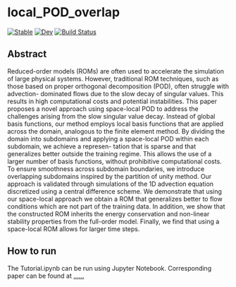 # local_POD_overlap

[![Stable](https://img.shields.io/badge/docs-stable-blue.svg)](https://tobyvg.github.io/local_POD_overlap.jl/stable/)
[![Dev](https://img.shields.io/badge/docs-dev-blue.svg)](https://tobyvg.github.io/local_POD_overlap.jl/dev/)
[![Build Status](https://github.com/tobyvg/local_POD_overlap.jl/actions/workflows/CI.yml/badge.svg?branch=main)](https://github.com/tobyvg/local_POD_overlap.jl/actions/workflows/CI.yml?query=branch%3Amain)

## Abstract 

Reduced-order models (ROMs) are often used to accelerate the simulation of
large physical systems. However, traditional ROM techniques, such as those
based on proper orthogonal decomposition (POD), often struggle with advection-
dominated flows due to the slow decay of singular values. This results in high
computational costs and potential instabilities.
This paper proposes a novel approach using space-local POD to address the challenges 
arising from the slow singular value decay. Instead of global basis functions,
our method employs local basis functions that are applied across the domain,
analogous to the finite element method. By dividing the domain into subdomains
and applying a space-local POD within each subdomain, we achieve a represen-
tation that is sparse and that generalizes better outside the training regime. This
allows the use of a larger number of basis functions, without prohibitive computational costs.
To ensure smoothness across subdomain boundaries, we introduce
overlapping subdomains inspired by the partition of unity method.
Our approach is validated through simulations of the 1D advection equation
discretized using a central difference scheme. We demonstrate that using our
space-local approach we obtain a ROM that generalizes better to flow conditions
which are not part of the training data. In addition, we show that the constructed
ROM inherits the energy conservation and non-linear stability properties from
the full-order model. Finally, we find that using a space-local ROM allows for
larger time steps.

## How to run

The Tutorial.ipynb can be run using Jupyter Notebook. Corresponding paper can be found at [......](https://arxiv.org/abs/2409.08793v1)
